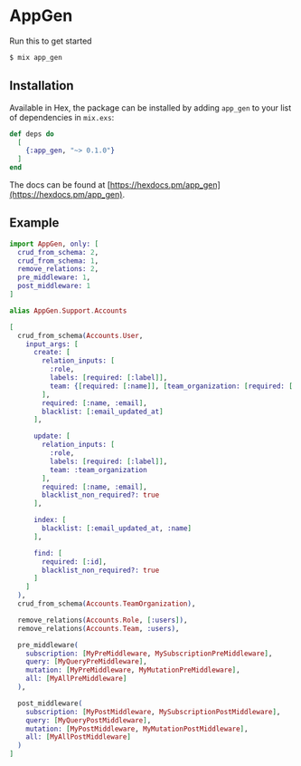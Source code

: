 # AppGen

Run this to get started
```bash
$ mix app_gen
```

## Installation

Available in Hex, the package can be installed
by adding `app_gen` to your list of dependencies in `mix.exs`:

```elixir
def deps do
  [
    {:app_gen, "~> 0.1.0"}
  ]
end
```

The docs can be found at [https://hexdocs.pm/app_gen](https://hexdocs.pm/app_gen).

## Example
```elixir
import AppGen, only: [
  crud_from_schema: 2,
  crud_from_schema: 1,
  remove_relations: 2,
  pre_middleware: 1,
  post_middleware: 1
]

alias AppGen.Support.Accounts

[
  crud_from_schema(Accounts.User,
    input_args: [
      create: [
        relation_inputs: [
          :role,
          labels: [required: [:label]],
          team: {[required: [:name]], [team_organization: [required: [:name]]]}
        ],
        required: [:name, :email],
        blacklist: [:email_updated_at]
      ],

      update: [
        relation_inputs: [
          :role,
          labels: [required: [:label]],
          team: :team_organization
        ],
        required: [:name, :email],
        blacklist_non_required?: true
      ],

      index: [
        blacklist: [:email_updated_at, :name]
      ],

      find: [
        required: [:id],
        blacklist_non_required?: true
      ]
    ]
  ),
  crud_from_schema(Accounts.TeamOrganization),

  remove_relations(Accounts.Role, [:users]),
  remove_relations(Accounts.Team, :users),

  pre_middleware(
    subscription: [MyPreMiddleware, MySubscriptionPreMiddleware],
    query: [MyQueryPreMiddleware],
    mutation: [MyPreMiddleware, MyMutationPreMiddleware],
    all: [MyAllPreMiddleware]
  ),

  post_middleware(
    subscription: [MyPostMiddleware, MySubscriptionPostMiddleware],
    query: [MyQueryPostMiddleware],
    mutation: [MyPostMiddleware, MyMutationPostMiddleware],
    all: [MyAllPostMiddleware]
  )
]
```
